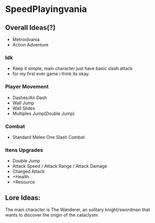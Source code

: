 # SpeedPlayingvania
## Overall Ideas(?)
- Metroidvania
- Action Adventure
### Idk
  - Keep it simple, main character just have basic slash attack
  - for my first ever game i think its okay.
### Player Movement
- Dashes/Air Dash
- Wall Jump
- Wall Slides
- Multiples Jump(Double Jump)
### Combat
- Standard Melee One Slash Combat

### Itens Upgrades
- Double Jump
- Attack Speed / Attack Range / Attack Damage
- Charged Attack 
- +Health
- +Resource
## Lore Ideas:
The main character is The Wanderer, an solitary knight/swordman that wants to discover the origin of the cataclysm.


